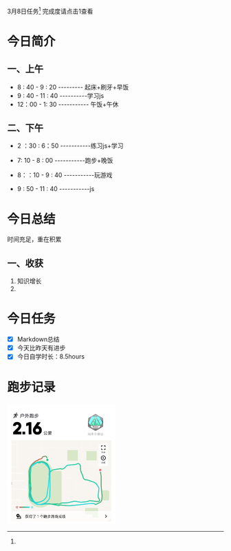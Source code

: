<a herf="">3月8日任务[^1]</a> 完成度请点击1查看

# <font face="仿宋">今日简介 </font>


## <font face="楷体"> 一、上午</font>
- 8 : 40 - 9 : 20 --------- 起床+刷牙+早饭
- 9 : 40 - 11 : 40 ----------学习js
- 12：00 - 1: 30 ----------- 午饭+午休
  

## <font face="楷体"> 二、下午</font>

- 2 ：30  : 6：50 -----------练习js+学习
  

- 7: 10 - 8 : 00 -----------跑步+晚饭
  
- 8：：10 - 9 : 40 -----------玩游戏
  
- 9 : 50 - 11 : 40 -----------js


# <font face="仿宋">今日总结 </font>
时间充足，重在积累

## <font face="楷体"> 一、收获</font>
1. 知识增长
2. 
   


# <font face="仿宋">今日任务 </font>
 [^1]:
   - [x] Markdown总结
   - [x] 今天比昨天有进步
   - [x] 今日自学时长：8.5hours

# <font face="仿宋">跑步记录 </font>
##### <font face="楷体"> </font>
<img src="/img/ran_3-8.jpg" style="width:50%">
